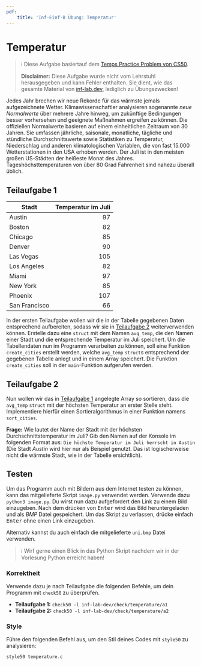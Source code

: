 ```yaml
---
pdf:
    title: 'Inf-Einf-B Übung: Temperatur'
---
```


# Temperatur

> ℹ️ Diese Aufgabe basiertauf dem [Temps Practice Problem von CS50](https://cs50.harvard.edu/x/2024/practice/temps/).
>
> **Disclaimer:** Diese Aufgabe wurde nicht vom Lehrstuhl herausgegeben und kann Fehler enthalten. Sie dient, wie das gesamte Material von [inf-lab.dev](https://inf-lab.dev), lediglich zu Übungszwecken!

Jedes Jahr brechen wir neue Rekorde für das wärmste jemals aufgezeichnete Wetter. 
Klimawissenschaftler analysieren sogenannte _neue Normalwerte_ über mehrere Jahre hinweg, um zukünftige Bedingungen besser vorhersehen und geeignete Maßnahmen ergreifen zu können.
Die offiziellen Normalwerte basieren auf einem einheitlichen Zeitraum von 30 Jahren. 
Sie umfassen jährliche, saisonale, monatliche, tägliche und stündliche Durchschnittswerte sowie Statistiken zu Temperatur, Niederschlag und anderen klimatologischen Variablen, die von fast 15.000 Wetterstationen in den USA erhoben werden.
Der Juli ist in den meisten großen US-Städten der heißeste Monat des Jahres. Tageshöchsttemperaturen von über 80 Grad Fahrenheit sind nahezu überall üblich.

## Teilaufgabe 1

| Stadt         | Temperatur im Juli |
| ------------- | -----------------: |
| Austin        |                 97 |
| Boston        |                 82 |
| Chicago       |                 85 |
| Denver        |                 90 |
| Las Vegas     |                105 |
| Los Angeles   |                 82 |
| Miami         |                 97 |
| New York      |                 85 |
| Phoenix       |                107 |
| San Francisco |                 66 |

In der ersten Teilaufgabe wollen wir die in der Tabelle gegebenen Daten entsprechend aufbereiten, sodass wir sie in [Teilaufgabe 2](#teilaufgabe-2) weiterverwenden können.
Erstelle dazu eine `struct` mit dem Namen `avg_temp`, die den Namen einer Stadt und die entsprechende Temperatur im Juli speichert.
Um die Tabellendaten nun im Programm verarbeiten zu können, soll eine Funktion `create_cities` erstellt werden, welche `avg_temp` `struct`s entsprechend der gegebenen Tabelle anlegt und in einem Array speichert.
Die Funktion `create_cities` soll in der `main`-Funktion aufgerufen werden.

## Teilaufgabe 2

Nun wollen wir das in [Teilaufgabe 1](#teilaufgabe-1) angelegte Array so sortieren, dass die `avg_temp` `struct` mit der höchsten Temperatur an erster Stelle steht.
Implementiere hierfür einen Sortieralgorithmus in einer Funktion namens `sort_cities`.

**Frage:** Wie lautet der Name der Stadt mit der höchsten Durchschnittstemperatur im Juli? 
Gib den Namen auf der Konsole im folgenden Format aus: `Die höchste Temperatur im Juli herrscht in Austin` (Die Stadt _Austin_ wird hier nur als Beispiel genutzt. Das ist logischerweise nicht die wärmste Stadt, wie in der Tabelle ersichtlich).

## Testen

Um das Programm auch mit Bildern aus dem Internet testen zu können, kann das mitgelieferte Skript `image.py` verwendet werden.
Verwende dazu `python3 image.py`. Du wirst nun dazu aufgefordert den Link zu einem Bild einzugeben. Nach dem drücken von <kbd>Enter</kbd> wird das Bild heruntergeladen und als _BMP_ Datei gespeichert.
Um das Skript zu verlassen, drücke einfach <kbd>Enter</kbd> ohne einen Link einzugeben.

Alternativ kannst du auch einfach die mitgelieferte `uni.bmp` Datei verwenden.

> ℹ️ Wirf gerne einen Blick in das Python Skript nachdem wir in der Vorlesung Python erreicht haben!

### Korrektheit

Verwende dazu je nach Teilaufgabe die folgenden Befehle, um dein Programm mit `check50` zu überprüfen.

-   **Teilaufgabe 1:** `check50 -l inf-lab-dev/check/temperature/a1`
-   **Teilaufgabe 2:** `check50 -l inf-lab-dev/check/temperature/a2`

<div style="page-break-after: always"></div>

### Style

Führe den folgenden Befehl aus, um den Stil deines Codes mit `style50` zu analysieren:

```bash
style50 temperature.c
```
